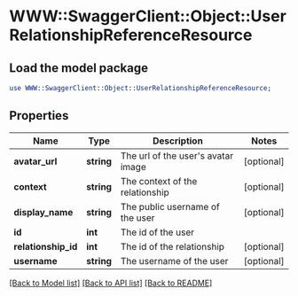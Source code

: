 # WWW::SwaggerClient::Object::UserRelationshipReferenceResource

## Load the model package
```perl
use WWW::SwaggerClient::Object::UserRelationshipReferenceResource;
```

## Properties
Name | Type | Description | Notes
------------ | ------------- | ------------- | -------------
**avatar_url** | **string** | The url of the user&#39;s avatar image | [optional] 
**context** | **string** | The context of the relationship | [optional] 
**display_name** | **string** | The public username of the user | [optional] 
**id** | **int** | The id of the user | 
**relationship_id** | **int** | The id of the relationship | [optional] 
**username** | **string** | The username of the user | [optional] 

[[Back to Model list]](../README.md#documentation-for-models) [[Back to API list]](../README.md#documentation-for-api-endpoints) [[Back to README]](../README.md)


